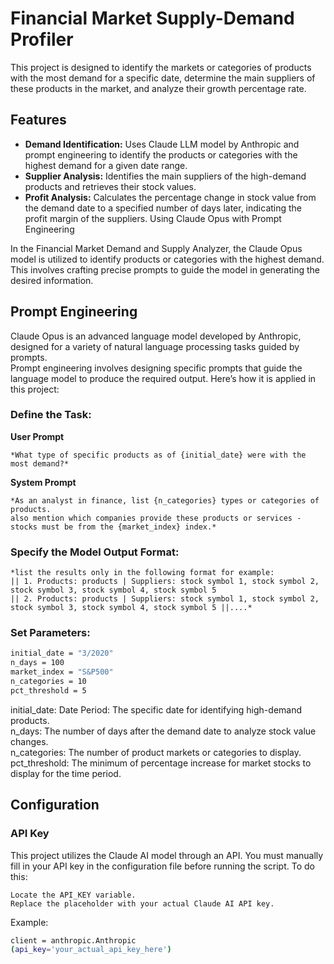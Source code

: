 # Financial Market Supply-Demand Profiler
This project is designed to identify the markets or categories of products with the most demand for a specific date, determine the main suppliers of these products in the market, and analyze their growth percentage rate.

## Features
- **Demand Identification:** Uses Claude LLM model by Anthropic and prompt engineering to identify the products or categories with the highest demand for a given date range.
- **Supplier Analysis:** Identifies the main suppliers of the high-demand products and retrieves their stock values.
- **Profit Analysis:** Calculates the percentage change in stock value from the demand date to a specified number of days later, indicating the profit margin of the suppliers.
Using Claude Opus with Prompt Engineering

In the Financial Market Demand and Supply Analyzer, the Claude Opus model is utilized to identify products or categories with the highest demand. This involves crafting precise prompts to guide the model in generating the desired information.

## Prompt Engineering
Claude Opus is an advanced language model developed by Anthropic, designed for a variety of natural language processing tasks guided by prompts.   
Prompt engineering involves designing specific prompts that guide the language model to produce the required output. Here’s how it is applied in this project:   

### Define the Task:   
**User Prompt**   
```
*What type of specific products as of {initial_date} were with the most demand?*     
```
       
**System Prompt**   
```
*As an analyst in finance, list {n_categories} types or categories of products.   
also mention which companies provide these products or services - stocks must be from the {market_index} index.*   
```
       
### Specify the Model Output Format:    
```
*list the results only in the following format for example:      
|| 1. Products: products | Suppliers: stock symbol 1, stock symbol 2, stock symbol 3, stock symbol 4, stock symbol 5   
|| 2. Products: products | Suppliers: stock symbol 1, stock symbol 2, stock symbol 3, stock symbol 4, stock symbol 5 ||....*      
```
    
### Set Parameters:    
   ```bash
   initial_date = "3/2020"   
   n_days = 100   
   market_index = "S&P500"   
   n_categories = 10   
   pct_threshold = 5   
   ```   
initial_date: Date Period: The specific date for identifying high-demand products.   
n_days: The number of days after the demand date to analyze stock value changes.   
n_categories: The number of product markets or categories to display.
pct_threshold: The minimum of percentage increase for market stocks to display for the time period.

## Configuration
### API Key
This project utilizes the Claude AI model through an API. You must manually fill in your API key in the configuration file before running the script. To do this:

    Locate the API_KEY variable.
    Replace the placeholder with your actual Claude AI API key.

Example:   
```bash
client = anthropic.Anthropic
(api_key='your_actual_api_key_here')
```

